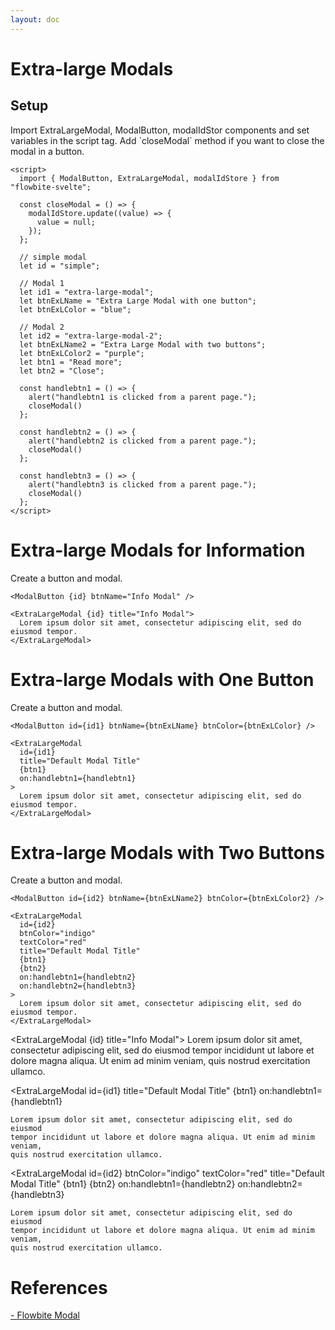 ```yaml
---
layout: doc
---
```


<script>
  import { ModalButton, ExtraLargeModal, modalIdStore }from '$lib/index';

  const closeModal = () => {
    modalIdStore.update((value) => {
      value = null;
    });
  };

  // simple modal
  let id = "simple";

  // Modal 1
  let id1 = "extra-large-modal";
  let btnExLName = "Extra Large Modal with one button";
  let btnExLColor = "blue";

  // Modal 2
  let id2 = "extra-large-modal-2";
  let btnExLName2 = "Extra Large Modal with two buttons";
  let btnExLColor2 = "purple";
  let btn1 = "Read more";
  let btn2 = "Close";

  const handlebtn1 = () => {
    alert("handlebtn1 is clicked from a parent page.");
    closeModal()
  };

  const handlebtn2 = () => {
    alert("handlebtn2 is clicked from a parent page.");
    closeModal()
  };

  const handlebtn3 = () => {
    alert("handlebtn3 is clicked from a parent page.");
    closeModal()
  };
</script>

<h1 class="text-3xl w-full dark:text-white py-8">Extra-large Modals</h1>

<h2 class="text-2xl w-full dark:text-white py-8">Setup</h2>

<p class="dark:text-white py-4">Import ExtraLargeModal, ModalButton, modalIdStor components and set variables in the script tag. Add `closeModal` method if you want to close the modal in a button.</p>


```svelte
<script>
  import { ModalButton, ExtraLargeModal, modalIdStore } from "flowbite-svelte";

  const closeModal = () => {
    modalIdStore.update((value) => {
      value = null;
    });
  };

  // simple modal
  let id = "simple";

  // Modal 1
  let id1 = "extra-large-modal";
  let btnExLName = "Extra Large Modal with one button";
  let btnExLColor = "blue";

  // Modal 2
  let id2 = "extra-large-modal-2";
  let btnExLName2 = "Extra Large Modal with two buttons";
  let btnExLColor2 = "purple";
  let btn1 = "Read more";
  let btn2 = "Close";

  const handlebtn1 = () => {
    alert("handlebtn1 is clicked from a parent page.");
    closeModal()
  };

  const handlebtn2 = () => {
    alert("handlebtn2 is clicked from a parent page.");
    closeModal()
  };

  const handlebtn3 = () => {
    alert("handlebtn3 is clicked from a parent page.");
    closeModal()
  };
</script>
```

<h1 class="text-3xl w-full dark:text-white py-8">Extra-large Modals for Information</h1>

<div class="container flex flex-wrap justify-center rounded-xl my-4 mx-auto bg-gradient-to-r bg-white dark:bg-gray-900 border border-gray-200 dark:border-gray-700 p-2 sm:p-6">
  <ModalButton {id} btnName="Info Modal" />
</div>

<p class="dark:text-white py-4"> Create a button and modal.</p>

```svelte
<ModalButton {id} btnName="Info Modal" />

<ExtraLargeModal {id} title="Info Modal">
  Lorem ipsum dolor sit amet, consectetur adipiscing elit, sed do eiusmod tempor.
</ExtraLargeModal>
```

<h1 class="text-3xl w-full dark:text-white py-8">Extra-large Modals with One Button</h1>

<div class="container flex flex-wrap justify-center rounded-xl my-4 mx-auto bg-gradient-to-r bg-white dark:bg-gray-900 border border-gray-200 dark:border-gray-700 p-2 sm:p-6">
  <ModalButton id={id1} btnName={btnExLName} btnColor={btnExLColor} />
</div>

<p class=" dark:text-white py-4"> Create a button and modal.</p>

```svelte
<ModalButton id={id1} btnName={btnExLName} btnColor={btnExLColor} />

<ExtraLargeModal
  id={id1}
  title="Default Modal Title"
  {btn1}
  on:handlebtn1={handlebtn1}
>
  Lorem ipsum dolor sit amet, consectetur adipiscing elit, sed do eiusmod tempor.
</ExtraLargeModal>
```

<h1 class="text-3xl w-full dark:text-white py-8">Extra-large Modals with Two Buttons</h1>

<div class="container flex flex-wrap justify-center rounded-xl my-4 mx-auto bg-gradient-to-r bg-white dark:bg-gray-900 border border-gray-200 dark:border-gray-700 p-2 sm:p-6">
  <ModalButton id={id2} btnName={btnExLName2} btnColor={btnExLColor2} />
</div>

<p class=" dark:text-white py-4">Create a button and modal.</p>

```svelte
<ModalButton id={id2} btnName={btnExLName2} btnColor={btnExLColor2} />

<ExtraLargeModal
  id={id2}
  btnColor="indigo"
  textColor="red"
  title="Default Modal Title"
  {btn1}
  {btn2}
  on:handlebtn1={handlebtn2}
  on:handlebtn2={handlebtn3}
>
  Lorem ipsum dolor sit amet, consectetur adipiscing elit, sed do eiusmod tempor.
</ExtraLargeModal>
```

  <ExtraLargeModal {id} title="Info Modal">
    Lorem ipsum dolor sit amet, consectetur adipiscing elit, sed do eiusmod
    tempor incididunt ut labore et dolore magna aliqua. Ut enim ad minim veniam,
    quis nostrud exercitation ullamco.
  </ExtraLargeModal>

  <ExtraLargeModal
    id={id1}
    title="Default Modal Title"
    {btn1}
    on:handlebtn1={handlebtn1}
  >
    Lorem ipsum dolor sit amet, consectetur adipiscing elit, sed do eiusmod
    tempor incididunt ut labore et dolore magna aliqua. Ut enim ad minim veniam,
    quis nostrud exercitation ullamco.
  </ExtraLargeModal>

  <ExtraLargeModal
    id={id2}
    btnColor="indigo"
    textColor="red"
    title="Default Modal Title"
    {btn1}
    {btn2}
    on:handlebtn1={handlebtn2}
    on:handlebtn2={handlebtn3}
  >
    Lorem ipsum dolor sit amet, consectetur adipiscing elit, sed do eiusmod
    tempor incididunt ut labore et dolore magna aliqua. Ut enim ad minim veniam,
    quis nostrud exercitation ullamco.
  </ExtraLargeModal>

<h1 class="text-3xl w-full dark:text-white py-8">References</h1>

<p class="dark:text-white text-base"><a href="https://flowbite.com/docs/components/modal/" target="_blank" class="text-blue-600 hover:underline dark:text-blue-500">- Flowbite Modal</a></p>
